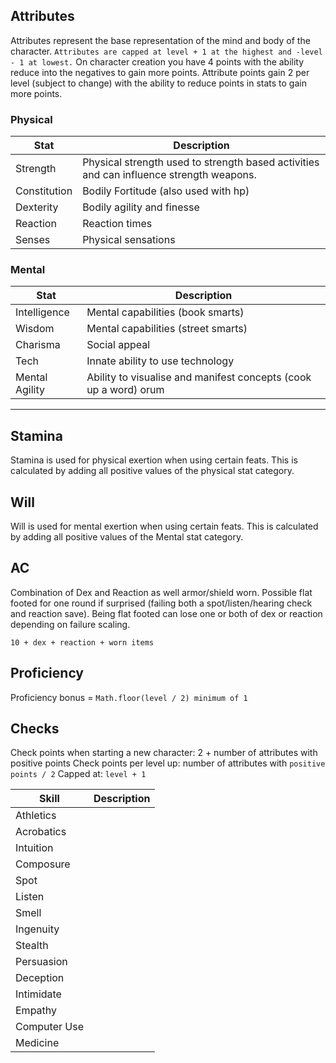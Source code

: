 ## Attributes

Attributes represent the base representation of the mind and body of the character. `Attributes are capped at level + 1 at the highest and -level - 1 at lowest.` On character creation you have 4 points with the ability reduce into the negatives to gain more points. Attribute points gain 2 per level (subject to change) with the ability to reduce points in stats to gain more points.

### Physical

| Stat         | Description |
| ------------ | ----------- |
| Strength     | Physical strength used to strength based activities and can influence strength weapons. |
| Constitution | Bodily Fortitude (also used with hp)                                                    |
| Dexterity    | Bodily agility and finesse                                                              |
| Reaction     | Reaction times                                                                          |
| Senses       | Physical sensations                                                                     |

### Mental

| Stat            | Description                                         |
| --------------- | --------------------------------------------------- |
| Intelligence    | Mental capabilities (book smarts)                   |
| Wisdom          | Mental capabilities (street smarts)                 |
| Charisma        | Social appeal                                       |
| Tech            | Innate ability to use technology                    |
| Mental Agility  | Ability to visualise and manifest concepts (cook up a word) orum |

-------------------------------------

## Stamina

Stamina is used for physical exertion when using certain feats. This is calculated by adding all positive values of the physical stat category.

## Will

Will is used for mental exertion when using certain feats. This is calculated by adding all positive values of the Mental stat category.

## AC

Combination of Dex and Reaction as well armor/shield worn. Possible flat footed for one round if surprised (failing both a spot/listen/hearing check and reaction save). Being flat footed can lose one or both of dex or reaction depending on failure scaling. 

`10 + dex + reaction + worn items`

## Proficiency

Proficiency bonus = `Math.floor(level / 2) minimum of 1`

## Checks

Check points when starting a new character: 2 + number of attributes with positive points
Check points per level up: number of attributes with `positive points / 2`
Capped at: `level + 1`

| Skill        | Description |
| ------------ | ----------- |
| Athletics    |             |
| Acrobatics   |             |
| Intuition    |             |
| Composure    |             |
| Spot         |             |
| Listen       |             |
| Smell        |             |
| Ingenuity    |             |
| Stealth      |             |
| Persuasion   |             |
| Deception    |             |
| Intimidate   |             |
| Empathy      |             |
| Computer Use |             |
| Medicine     |             | 
